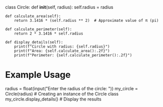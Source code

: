 

class Circle:
    def __init__(self, radius):
        self.radius = radius

    def calculate_area(self):
        return 3.1416 * (self.radius ** 2)  # Approximate value of π (pi)

    def calculate_perimeter(self):
        return 2 * 3.1416 * self.radius

    def display_details(self):
        print(f"Circle with radius: {self.radius}")
        print(f"Area: {self.calculate_area():.2f}")
        print(f"Perimeter: {self.calculate_perimeter():.2f}")

# Example Usage
radius = float(input("Enter the radius of the circle: "))
my_circle = Circle(radius)  # Creating an instance of the Circle class
my_circle.display_details()  # Display the results
